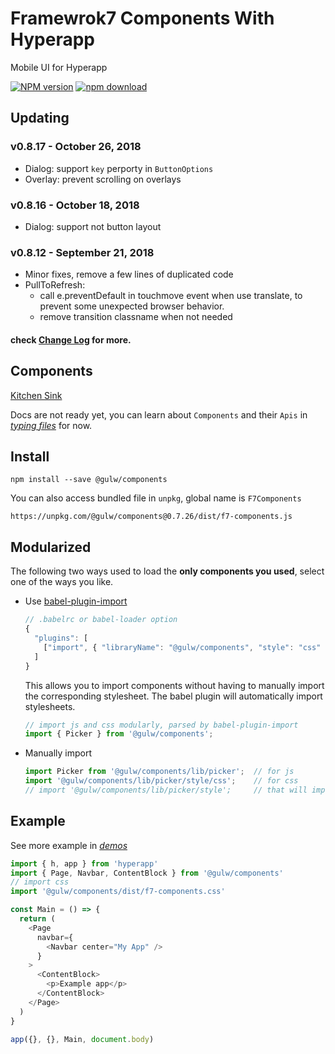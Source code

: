 # Framewrok7 Components With Hyperapp

Mobile UI for Hyperapp

[![NPM version][npm-image]][npm-url]
[![npm download][download-image]][download-url]

[npm-image]: https://img.shields.io/npm/v/@gulw/components.svg?style=flat-square
[npm-url]: https://www.npmjs.com/package/@gulw/components
[download-image]: https://img.shields.io/npm/dm//@gulw/components.svg?style=flat-square
[download-url]: https://www.npmjs.com/package/@gulw/components

## Updating

### v0.8.17 - October 26, 2018
  * Dialog: support `key` perporty in `ButtonOptions`
  * Overlay: prevent scrolling on overlays

### v0.8.16 - October 18, 2018
  * Dialog: support not button layout

### v0.8.12 - September 21, 2018
  * Minor fixes, remove a few lines of duplicated code
  * PullToRefresh:
     * call e.preventDefault in touchmove event when use translate, to prevent some unexpected browser behavior.
     * remove transition classname when not needed


#### check [Change Log](https://github.com/venecy/f7c/blob/master/CHANGELOG.md) for more.


## Components

[Kitchen Sink](https://venecy.github.io/f7c/kitchen-sink/)

Docs are not ready yet, 
you can learn about `Components` and their `Apis` in *[typing files](https://github.com/venecy/f7c/tree/master/components)* for now.


## Install

    npm install --save @gulw/components

You can also access bundled file in `unpkg`, global name is `F7Components`

    https://unpkg.com/@gulw/components@0.7.26/dist/f7-components.js


## Modularized

The following two ways used to load the **only components you used**, select one of the ways you like.

- Use [babel-plugin-import](https://github.com/ant-design/babel-plugin-import)

   ```js
   // .babelrc or babel-loader option
   {
     "plugins": [
       ["import", { "libraryName": "@gulw/components", "style": "css" }] // `style: true` for less
     ]
   }
   ```

   This allows you to import components without having to manually import the corresponding stylesheet. The babel plugin will automatically import stylesheets.

   ```jsx
   // import js and css modularly, parsed by babel-plugin-import
   import { Picker } from '@gulw/components';
   ```

- Manually import

   ```jsx
   import Picker from '@gulw/components/lib/picker';  // for js
   import '@gulw/components/lib/picker/style/css';    // for css
   // import '@gulw/components/lib/picker/style';     // that will import less
   ```


## Example

See more example in *[demos](https://github.com/venecy/f7c/tree/master/kitchen-sink/demos)*

```js
import { h, app } from 'hyperapp'
import { Page, Navbar, ContentBlock } from '@gulw/components'
// import css
import '@gulw/components/dist/f7-components.css'

const Main = () => {
  return (
    <Page
      navbar={
        <Navbar center="My App" />
      }
    >
      <ContentBlock>
        <p>Example app</p>
      </ContentBlock>
    </Page>
  )
}

app({}, {}, Main, document.body)

```
